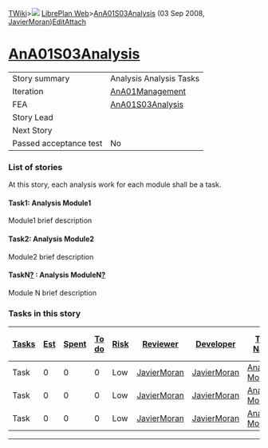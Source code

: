 [TWiki](/twiki/Main/WebHome)&gt;![](/twiki/TWiki/TWikiDocGraphics/web-bg-small.gif) [LibrePlan Web](/twiki/LibrePlan/WebHome)&gt;[AnA01S03Analysis](http://wiki.libreplan-enterprise.com/twiki/LibrePlan/AnA01S03Analysis "Topic revision: 2 (03 Sep 2008 - 08:06:31)") (03 Sep 2008, [JavierMoran](/twiki/Main/JavierMoran))[Edit](http://wiki.libreplan-enterprise.com/twiki/bin/edit/LibrePlan/AnA01S03Analysis?t=1520337827 "Edit this topic text")[Attach](/twiki/bin/attach/LibrePlan/AnA01S03Analysis "Attach an image or document to this topic")

 [AnA01S03Analysis](/twiki/LibrePlan/AnA01S03Analysis)
==================================================================================================



|                        |                                                                |
|------------------------|----------------------------------------------------------------|
| Story summary          | Analysis Analysis Tasks                                        |
| Iteration              | [AnA01Management](/twiki/LibrePlan/AnA01Management)   |
| FEA                    | [AnA01S03Analysis](/twiki/LibrePlan/AnA01S03Analysis) |
| Story Lead             |                                                                |
| Next Story             |                                                                |
| Passed acceptance test | No                                                             |

###  List of stories

At this story, each analysis work for each module shall be a task.



####  Task1: Analysis Module1

Module1 brief description



####  Task2: Analysis Module2

Module2 brief description



####  TaskN[?](/twiki/bin/edit/LibrePlan/TaskN?topicparent=LibrePlan.AnA01S03Analysis "Create this topic") : Analysis ModuleN[?](/twiki/bin/edit/LibrePlan/ModuleN?topicparent=LibrePlan.AnA01S03Analysis "Create this topic")

Module N brief description

###  Tasks in this story



| [Tasks](http://wiki.libreplan-enterprise.com/twiki/LibrePlan/AnA01S03Analysis?sortcol=0;table=2;up=0#sorted_table "Sort by this column") | [Est](http://wiki.libreplan-enterprise.com/twiki/LibrePlan/AnA01S03Analysis?sortcol=1;table=2;up=0#sorted_table "Sort by this column") | [Spent](http://wiki.libreplan-enterprise.com/twiki/LibrePlan/AnA01S03Analysis?sortcol=2;table=2;up=0#sorted_table "Sort by this column") | [To do](http://wiki.libreplan-enterprise.com/twiki/LibrePlan/AnA01S03Analysis?sortcol=3;table=2;up=0#sorted_table "Sort by this column") | [Risk](http://wiki.libreplan-enterprise.com/twiki/LibrePlan/AnA01S03Analysis?sortcol=4;table=2;up=0#sorted_table "Sort by this column") | [Reviewer](http://wiki.libreplan-enterprise.com/twiki/LibrePlan/AnA01S03Analysis?sortcol=5;table=2;up=0#sorted_table "Sort by this column") | [Developer](http://wiki.libreplan-enterprise.com/twiki/LibrePlan/AnA01S03Analysis?sortcol=6;table=2;up=0#sorted_table "Sort by this column") | [Task Name](http://wiki.libreplan-enterprise.com/twiki/LibrePlan/AnA01S03Analysis?sortcol=7;table=2;up=0#sorted_table "Sort by this column") | [Start Date](http://wiki.libreplan-enterprise.com/twiki/LibrePlan/AnA01S03Analysis?sortcol=8;table=2;up=0#sorted_table "Sort by this column") | [Est End Date](http://wiki.libreplan-enterprise.com/twiki/LibrePlan/AnA01S03Analysis?sortcol=9;table=2;up=0#sorted_table "Sort by this column") | [End Date](http://wiki.libreplan-enterprise.com/twiki/LibrePlan/AnA01S03Analysis?sortcol=10;table=2;up=0#sorted_table "Sort by this column") |
|---------------------------------------------------------------------------------------------------------------------------------------------------|-------------------------------------------------------------------------------------------------------------------------------------------------|---------------------------------------------------------------------------------------------------------------------------------------------------|---------------------------------------------------------------------------------------------------------------------------------------------------|--------------------------------------------------------------------------------------------------------------------------------------------------|------------------------------------------------------------------------------------------------------------------------------------------------------|-------------------------------------------------------------------------------------------------------------------------------------------------------|-------------------------------------------------------------------------------------------------------------------------------------------------------|--------------------------------------------------------------------------------------------------------------------------------------------------------|----------------------------------------------------------------------------------------------------------------------------------------------------------|-------------------------------------------------------------------------------------------------------------------------------------------------------|
| Task                                                                                                                                              | 0                                                                                                                                               | 0                                                                                                                                                 | 0                                                                                                                                                 | Low                                                                                                                                              | [JavierMoran](/twiki/Main/JavierMoran)                                                                                                      | [JavierMoran](/twiki/Main/JavierMoran)                                                                                                       | [Analysis Module1](/twiki/LibrePlan/AnA01S03Analysis#TasK1)                                                                                  |                                                                                                                                                        |                                                                                                                                                          |                                                                                                                                                       |
| Task                                                                                                                                              | 0                                                                                                                                               | 0                                                                                                                                                 | 0                                                                                                                                                 | Low                                                                                                                                              | [JavierMoran](/twiki/Main/JavierMoran)                                                                                                      | [JavierMoran](/twiki/Main/JavierMoran)                                                                                                       | [Analysis Module2](/twiki/LibrePlan/AnA01S03Analysis#TasK2)                                                                                  |                                                                                                                                                        |                                                                                                                                                          |                                                                                                                                                       |
| Task                                                                                                                                              | 0                                                                                                                                               | 0                                                                                                                                                 | 0                                                                                                                                                 | Low                                                                                                                                              | [JavierMoran](/twiki/Main/JavierMoran)                                                                                                      | [JavierMoran](/twiki/Main/JavierMoran)                                                                                                       | [Analysis ModuleN](/twiki/LibrePlan/AnA01S03Analysis#TasKN)                                                                                  |                                                                                                                                                        |                                                                                                                                                          |                                                                                                                                                       |

------------------------------------------------------------------------
